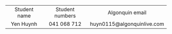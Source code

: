 <table align='center'>
<tr align='center'>
  <td>Student name</td>
  <td>Student numbers</td>
  <td>Algonquin email</td>
</tr>
<tr align='center'>
  <td>Yen Huynh</td>
  <td>041 068 712</td>
  <td>huyn0115@algonquinlive.com</td>
</tr>
</table>
